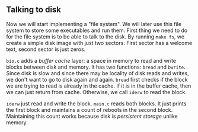 ## Talking to disk

Now we will start implementing a "file system". We will later use this file
system to store some executables and run them.  First thing we need to do for
the file system is to be able to talk to the disk. By running `make fs`, we
create a simple disk image with just two sectors. First sector has a welcome
text, second sector is just zeros.

`bio.c` adds a *buffer cache* layer: a space in memory to read and write blocks
between disk and memory. It has two functions: `bread` and `bwrite`. Since disk 
is slow and since there may be locality of disk reads and writes, we don't want
to go to disk again and again. `bread` first checks if the block we are trying 
to read is already in the cache. If it is in the buffer cache, then we can just
return from cache. Otherwise, we call `iderw` to read the block.

`iderw` just read and write the block. `main.c` reads both blocks. It just
prints the first block and maintains a count of reboots in the second block.
Maintaining this count works because disk is *persistent storage* unlike memory.
